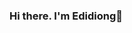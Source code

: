 ### Hi there. I'm Edidiong👋  


<!---

- 🌍 I’m interested in a LOT of things but mainly fascinated by Machine Learning, NLP, Conversation Design and society!
- 🌱 I’m currently learning Julia and also working on improving my Python and Java skills.
- ⚡ I'm also in the process rediscovering my love for books, learning and growth.  
- ✨ Pronouns: She/Her
- 🔥 Fun Facts: I love the rain 🌧️, play the violin 🎻 and have been trying to 'perfect' my French since 2020.
- 🤝 Connect with me on:
   - [LinkedIn](https://www.linkedin.com/in/edidiongetetim/)
- 📫 You can also find and learn more about me on: 
  - [Medium](https://edidiongetetim.medium.com)
  - [Substack](https://edidiongetetim.substack.com)

edidiongetetim/edidiongetetim is a ✨ ⚡✨special ✨ repository because its `README.md` (this file) appears on your GitHub profile.
You can click the Preview link to take a look at your changes.
--->
